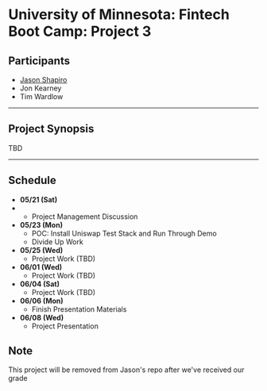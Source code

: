 # University of Minnesota: Fintech Boot Camp: Project 3

## Participants

- [Jason Shapiro](https://www.linkedin.com/in/jshapiro/)
- Jon Kearney
- Tim Wardlow

---

## Project Synopsis

TBD

---

## Schedule

- **05/21 (Sat)**
- - Project Management Discussion
- **05/23 (Mon)**
  - POC: Install Uniswap Test Stack and Run Through Demo
  - Divide Up Work
- **05/25 (Wed)**
  - Project Work (TBD)
- **06/01 (Wed)**
  - Project Work (TBD)
- **06/04 (Sat)**
  - Project Work (TBD)
- **06/06 (Mon)**
  - Finish Presentation Materials
- **06/08 (Wed)**
  - Project Presentation

## Note

This project will be removed from Jason's repo after we've received our grade
